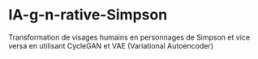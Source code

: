 # IA-g-n-rative-Simpson
Transformation de visages humains en personnages de Simpson et vice versa en utilisant CycleGAN et VAE (Variational Autoencoder)

